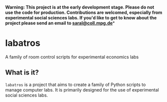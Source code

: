 **Warning: This project is at the early development stage. Please do not use the code for production. Contributions are welcomed, especially from experimental social sciences labs. If you'd like to get to know about the project please send an email to saral@coll.mpg.de***

# labatros
A family of room control scripts for experimental economics labs

## What is it?
`labatros` is a project that aims to create a family of Python scripts to manage computer labs. It is primarily designed for the use of experimental social sciences labs.

